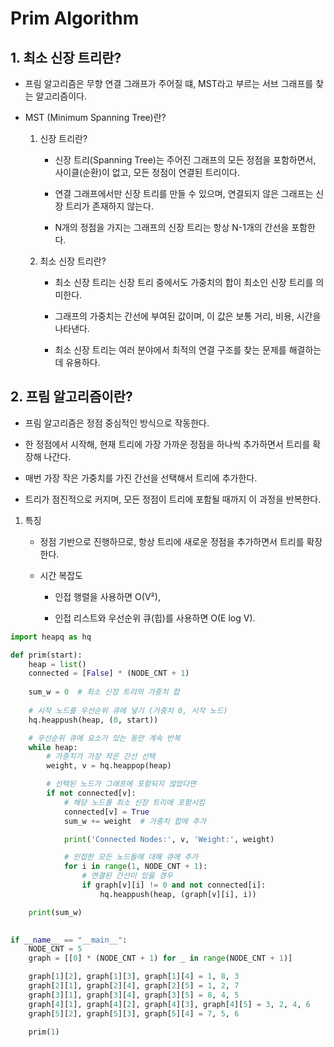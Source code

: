 # Prim Algorithm

## 1. 최소 신장 트리란?

- 프림 알고리즘은 무향 연결 그래프가 주어질 떄, MST라고 부르는 서브 그래프를 찾는 알고리즘이다.

- MST (Minimum Spanning Tree)란?
    1. 신장 트리란?
        - 신장 트리(Spanning Tree)는 주어진 그래프의 모든 정점을 포함하면서, 사이클(순환)이 없고, 모든 정점이 연결된 트리이다.

        - 연결 그래프에서만 신장 트리를 만들 수 있으며, 연결되지 않은 그래프는 신장 트리가 존재하지 않는다.

        - N개의 정점을 가지는 그래프의 신장 트리는 항상 N-1개의 간선을 포함한다.

    2. 최소 신장 트리란?
        - 최소 신장 트리는 신장 트리 중에서도 가중치의 합이 최소인 신장 트리를 의미한다.

        - 그래프의 가중치는 간선에 부여된 값이며, 이 값은 보통 거리, 비용, 시간을 나타낸다.

        - 최소 신장 트리는 여러 분야에서 최적의 연결 구조를 찾는 문제를 해결하는데 유용하다.


## 2. 프림 알고리즘이란?

- 프림 알고리즘은 정점 중심적인 방식으로 작동한다.

- 한 정점에서 시작해, 현재 트리에 가장 가까운 정점을 하나씩 추가하면서 트리를 확장해 나간다.

- 매번 가장 작은 가중치를 가진 간선을 선택해서 트리에 추가한다.

- 트리가 점진적으로 커지며, 모든 정점이 트리에 포함될 때까지 이 과정을 반복한다.

1. 특징
    - 정점 기반으로 진행하므로, 항상 트리에 새로운 정점을 추가하면서 트리를 확장한다.

    - 시간 복잡도
        - 인접 행렬을 사용하면 O(V²),
        
        - 인접 리스트와 우선순위 큐(힙)를 사용하면 O(E log V).


```python
import heapq as hq

def prim(start):
    heap = list()
    connected = [False] * (NODE_CNT + 1)
    
    sum_w = 0  # 최소 신장 트리의 가중치 합
    
    # 시작 노드를 우선순위 큐에 넣기 (가중치 0, 시작 노드)
    hq.heappush(heap, (0, start))

    # 우선순위 큐에 요소가 있는 동안 계속 반복
    while heap:
        # 가중치가 가장 작은 간선 선택
        weight, v = hq.heappop(heap)

        # 선택된 노드가 그래프에 포함되지 않았다면
        if not connected[v]:
            # 해당 노드를 최소 신장 트리에 포함시킴
            connected[v] = True
            sum_w += weight  # 가중치 합에 추가

            print('Connected Nodes:', v, 'Weight:', weight)

            # 인접한 모든 노드들에 대해 큐에 추가
            for i in range(1, NODE_CNT + 1):
                # 연결된 간선이 있을 경우
                if graph[v][i] != 0 and not connected[i]:
                    hq.heappush(heap, (graph[v][i], i))

    print(sum_w)
    

if __name__ == "__main__":
    NODE_CNT = 5
    graph = [[0] * (NODE_CNT + 1) for _ in range(NODE_CNT + 1)]

    graph[1][2], graph[1][3], graph[1][4] = 1, 8, 3
    graph[2][1], graph[2][4], graph[2][5] = 1, 2, 7
    graph[3][1], graph[3][4], graph[3][5] = 8, 4, 5
    graph[4][1], graph[4][2], graph[4][3], graph[4][5] = 3, 2, 4, 6
    graph[5][2], graph[5][3], graph[5][4] = 7, 5, 6

    prim(1)

```